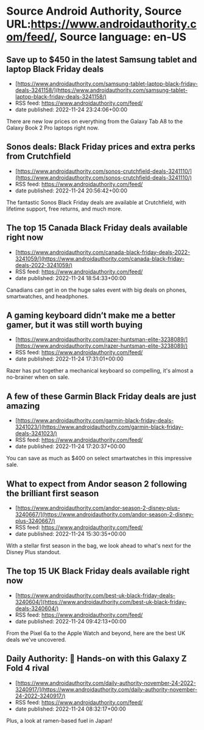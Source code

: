 # Source Android Authority, Source URL:https://www.androidauthority.com/feed/, Source language: en-US

## Save up to $450 in the latest Samsung tablet and laptop Black Friday deals
 - [https://www.androidauthority.com/samsung-tablet-laptop-black-friday-deals-3241158/](https://www.androidauthority.com/samsung-tablet-laptop-black-friday-deals-3241158/)
 - RSS feed: https://www.androidauthority.com/feed/
 - date published: 2022-11-24 23:24:06+00:00

There are new low prices on everything from the Galaxy Tab A8 to the Galaxy Book 2 Pro laptops right now.

## Sonos deals: Black Friday prices and extra perks from Crutchfield
 - [https://www.androidauthority.com/sonos-crutchfield-deals-3241110/](https://www.androidauthority.com/sonos-crutchfield-deals-3241110/)
 - RSS feed: https://www.androidauthority.com/feed/
 - date published: 2022-11-24 20:56:42+00:00

The fantastic Sonos Black Friday deals are available at Crutchfield, with lifetime support, free returns, and much more.

## The top 15 Canada Black Friday deals available right now
 - [https://www.androidauthority.com/canada-black-friday-deals-2022-3241059/](https://www.androidauthority.com/canada-black-friday-deals-2022-3241059/)
 - RSS feed: https://www.androidauthority.com/feed/
 - date published: 2022-11-24 18:54:33+00:00

Canadians can get in on the huge sales event with big deals on phones, smartwatches, and headphones.

## A gaming keyboard didn’t make me a better gamer, but it was still worth buying
 - [https://www.androidauthority.com/razer-huntsman-elite-3238089/](https://www.androidauthority.com/razer-huntsman-elite-3238089/)
 - RSS feed: https://www.androidauthority.com/feed/
 - date published: 2022-11-24 17:31:01+00:00

Razer has put together a mechanical keyboard so compelling, it's almost a no-brainer when on sale.

## A few of these Garmin Black Friday deals are just amazing
 - [https://www.androidauthority.com/garmin-black-friday-deals-3241023/](https://www.androidauthority.com/garmin-black-friday-deals-3241023/)
 - RSS feed: https://www.androidauthority.com/feed/
 - date published: 2022-11-24 17:20:37+00:00

You can save as much as $400 on select smartwatches in this impressive sale.

## What to expect from Andor season 2 following the brilliant first season
 - [https://www.androidauthority.com/andor-season-2-disney-plus-3240667/](https://www.androidauthority.com/andor-season-2-disney-plus-3240667/)
 - RSS feed: https://www.androidauthority.com/feed/
 - date published: 2022-11-24 15:30:35+00:00

With a stellar first season in the bag, we look ahead to what's next for the Disney Plus standout.

## The top 15 UK Black Friday deals available right now
 - [https://www.androidauthority.com/best-uk-black-friday-deals-3240604/](https://www.androidauthority.com/best-uk-black-friday-deals-3240604/)
 - RSS feed: https://www.androidauthority.com/feed/
 - date published: 2022-11-24 09:42:13+00:00

From the Pixel 6a to the Apple Watch and beyond, here are the best UK deals we've uncovered.

## Daily Authority: 📱 Hands-on with this Galaxy Z Fold 4 rival
 - [https://www.androidauthority.com/daily-authority-november-24-2022-3240917/](https://www.androidauthority.com/daily-authority-november-24-2022-3240917/)
 - RSS feed: https://www.androidauthority.com/feed/
 - date published: 2022-11-24 08:32:17+00:00

Plus, a look at ramen-based fuel in Japan!
